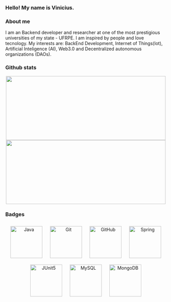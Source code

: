 ### Hello! My name is Vinicius.

### About me 

I am an Backend developer and researcher at one of the most prestigious universities of my state - UFRPE. I am inspired by people and love tecnology. My interests are: BackEnd Development, Internet of Things(Iot), Artificial Inteligence (AI), Web3.0 and Decentralized autonomous organizations (DAOs).

### Github stats
<p align="center">
  <img src="https://streak-stats.demolab.com/?user=Vinicius-O-Ferraz&theme=light" width="500" height="200" />
  <img src="https://github-readme-stats.vercel.app/api/top-langs/?username=Vinicius-O-Ferraz&theme=light" width="500" height="200" />
</p>

### Badges
<p align="center">
  <img src="https://img.shields.io/badge/java-%23ED8B00.svg?style=for-the-badge&logo=openjdk&logoColor=white" width="100" height="auto" alt="Java" style="margin: 10px;" />
  <img src="https://img.shields.io/badge/git-%23F05033.svg?style=for-the-badge&logo=git&logoColor=white" width="100" height="auto" alt="Git" style="margin: 10px;" />
  <img src="https://img.shields.io/badge/github-%23121011.svg?style=for-the-badge&logo=github&logoColor=white" width="100" height="auto" alt="GitHub" style="margin: 10px;" />
  <img src="https://img.shields.io/badge/spring-%236DB33F.svg?style=for-the-badge&logo=spring&logoColor=white" width="100" height="auto" alt="Spring" style="margin: 10px;" />
  <img src="https://img.shields.io/badge/JUnit5-f5f5f5?style=for-the-badge&logo=junit5&logoColor=dc524a" width="100" height="auto" alt="JUnit5" style="margin: 10px;" />
  <img src="https://img.shields.io/badge/mysql-4479A1.svg?style=for-the-badge&logo=mysql&logoColor=white" width="100" height="auto" alt="MySQL" style="margin: 10px;" />
  <img src="https://img.shields.io/badge/MongoDB-%234ea94b.svg?style=for-the-badge&logo=mongodb&logoColor=white" width="100" height="auto" alt="MongoDB" style="margin: 10px;" />
</p>

